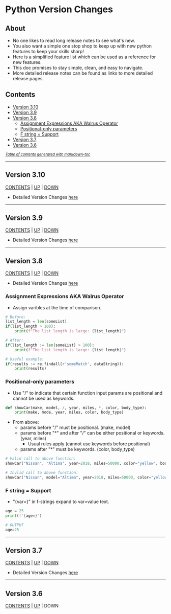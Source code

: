 # Python Version Changes
## About
* No one likes to read long release notes to see what's new. 
* You also want a simple one stop shop to keep up with new python features to 
keep your skills sharp!
* Here is a simplified feature list which can be used as a reference for new features. 
* This doc promises to stay simple, clean, and easy to navigate. 
* More detailed release notes can be found as links to more detailed release pages.

## Contents
- [Version 3.10](#version-310)
- [Version 3.9](#version-39)
- [Version 3.8](#version-38)
  * [Assignment Expressions AKA Walrus Operator](#assignment-expressions-aka-walrus-operator)
  * [Positional-only parameters](#positional-only-parameters)
  * [F string = Support](#f-string-=-support)
- [Version 3.7](#version-37)
- [Version 3.6](#version-36)

<small><i><a href='http://ecotrust-canada.github.io/markdown-toc/'>Table of contents generated with markdown-toc</a></i></small>


---

## Version 3.10
[CONTENTS](#Contents) | [UP](#Contents) | [DOWN](#version-39)
* Detailed Version Changes [here]()

---

## Version 3.9
[CONTENTS](#Contents) | [UP](#version-310) | [DOWN](#version-38)
* Detailed Version Changes [here]()

---

## Version 3.8
[CONTENTS](#Contents) | [UP](#version-39) | [DOWN](#version-37)
* Detailed Version Changes [here](https://docs.python.org/3/whatsnew/3.8.html)
### Assignment Expressions AKA Walrus Operator
* Assign varibles at the time of comparison. 
```python
# Before: 
list_length = len(someList)
if(list_length > 100):
    print(f"The list length is large: {list_length}")

# After:
if(list_length := len(someList) > 100):
    print(f"The list length is large: {list_length}")

# Useful example:
if(results := re.findall(r'someMatch', dataString)):
    print(results)
```

### Positional-only parameters
* Use "/" to indicate that certain function input params are positional and cannot be 
used as keywords. 
```python
def showCar(make, model, /, year, miles, *, color, body_type):
    print(make, mode, year, miles, color, body_type)
```
* From above: 
    * params before "/" must be positional. (make, model)
    * params before "*" and after "/" can be either positional or keywords. (year, miles)
        * Usual rules apply (cannot use keywords before positional)
    * params after "*" must be keywords. (color, body_type)
```python
# Valid call to above function: 
showCar("Nissan", "Altima", year=2018, miles=50000, color="yellow", body_type='sedan')

# Invlid call to above function: 
showCar("Nissan", model="Altima", year=2018, miles=50000, color="yellow", body_type='sedan')
```


### F string = Support
* "{var=}" in f-strings expand to var=value text. 
```python
age = 25
print(f'{age=}')

# OUTPUT
age=25
```


---

## Version 3.7
[CONTENTS](#Contents) | [UP](#version-38) | [DOWN](#version-36)
* Detailed Version Changes [here]()

---

## Version 3.6
[CONTENTS](#Contents) | [UP](#version-37) | DOWN